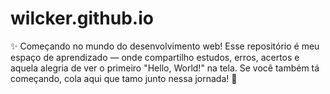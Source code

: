 # wilcker.github.io
✨ Começando no mundo do desenvolvimento web! Esse repositório é meu espaço de aprendizado — onde compartilho estudos, erros, acertos e aquela alegria de ver o primeiro "Hello, World!" na tela. Se você também tá começando, cola aqui que tamo junto nessa jornada! 🚀
